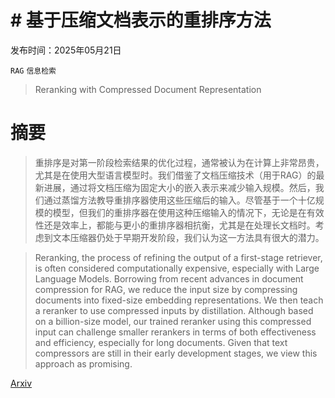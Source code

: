 # # 基于压缩文档表示的重排序方法

发布时间：2025年05月21日

`RAG` `信息检索`

> Reranking with Compressed Document Representation

# 摘要

> 重排序是对第一阶段检索结果的优化过程，通常被认为在计算上非常昂贵，尤其是在使用大型语言模型时。我们借鉴了文档压缩技术（用于RAG）的最新进展，通过将文档压缩为固定大小的嵌入表示来减少输入规模。然后，我们通过蒸馏方法教导重排序器使用这些压缩后的输入。尽管基于一个十亿规模的模型，但我们的重排序器在使用这种压缩输入的情况下，无论是在有效性还是效率上，都能与更小的重排序器相抗衡，尤其是在处理长文档时。考虑到文本压缩器仍处于早期开发阶段，我们认为这一方法具有很大的潜力。

> Reranking, the process of refining the output of a first-stage retriever, is often considered computationally expensive, especially with Large Language Models. Borrowing from recent advances in document compression for RAG, we reduce the input size by compressing documents into fixed-size embedding representations. We then teach a reranker to use compressed inputs by distillation. Although based on a billion-size model, our trained reranker using this compressed input can challenge smaller rerankers in terms of both effectiveness and efficiency, especially for long documents. Given that text compressors are still in their early development stages, we view this approach as promising.

[Arxiv](https://arxiv.org/abs/2505.15394)